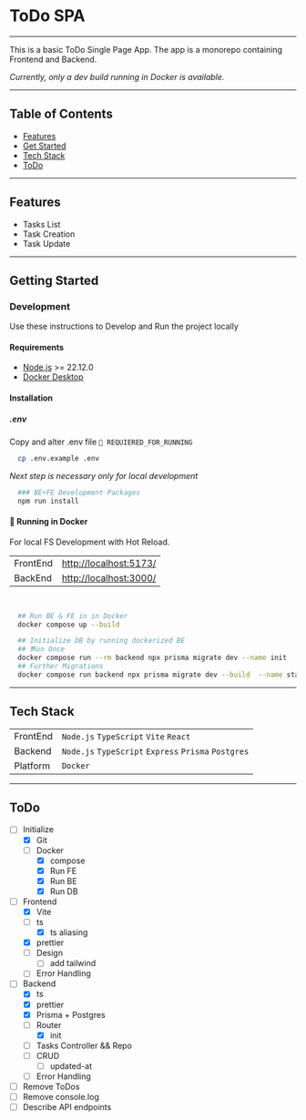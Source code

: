 # ToDo SPA
___
This is a basic ToDo Single Page App.
The app is a monorepo containing Frontend and Backend.

*Currently, only a dev build running in Docker is available.*
___

## Table of Contents

- [Features](#features)
- [Get Started](#getting-started)
- [Tech Stack](#tech-stack)
- [ToDo](#todo)

___

## Features
  - Tasks List
  - Task Creation
  - Task Update

___


## Getting Started

### Development

Use these instructions to Develop and Run the project locally

#### Requirements
- [Node.js](https://nodejs.org/en/download) >= 22.12.0
- [Docker Desktop](https://www.docker.com/products/docker-desktop/)

#### Installation

##### .env
Copy and alter .env file `🚩 REQUIERED_FOR_RUNNING`

```sh
  cp .env.example .env

```
*Next step is necessary only for local development*
```sh
  ### BE+FE Development Packages
  npm run install
```

#### 🚩 Running in Docker

For local FS Development with Hot Reload.

| |                                                  |
|---|--------------------------------------------------|
| FrontEnd | [http://localhost:5173/](http://localhost:5173/) |
| BackEnd   | [http://localhost:3000/](http://localhost:3000/) |


```sh

  
  ## Run BE & FE in in Docker
  docker compose up --build

  ## Initialize DB by running dockerized BE 
  ## ❗️Run Once
  docker compose run --rm backend npx prisma migrate dev --name init
  ## Further Migrations
  docker compose run backend npx prisma migrate dev --build  --name status
```

___
## Tech Stack

|          |                                                      |
|----------|------------------------------------------------------|
| FrontEnd | `Node.js` `TypeScript` `Vite` `React`                |
| Backend  | `Node.js` `TypeScript` `Express` `Prisma` `Postgres` |
| Platform | `Docker`                                             |

___

## ToDo
- [ ] Initialize
    - [x] Git
    - [ ] Docker
      - [x] compose
      - [x] Run FE
      - [x] Run BE
      - [x] Run DB
- [ ] Frontend
  - [x] Vite
  - [ ] ts 
    - [x] ts aliasing
  - [x] prettier 
  - [ ] Design
      - [ ] add tailwind
  - [ ] Error Handling
- [ ] Backend
  - [x] ts
  - [x] prettier
  - [x] Prisma + Postgres
  - [ ] Router
    - [x] init
  - [ ] Tasks Controller && Repo
  - [ ] CRUD
    - [ ] updated-at
  - [ ] Error Handling
- [ ] Remove ToDos
- [ ] Remove console.log
- [ ] Describe API endpoints
